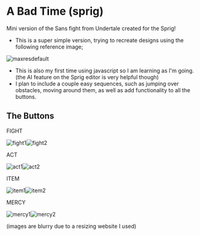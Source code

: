 # A Bad Time (sprig)
 Mini version of the Sans fight from Undertale created for the Sprig!

 - This is a super simple version, trying to recreate designs using the following reference image;

![maxresdefault](https://github.com/user-attachments/assets/ec769964-b42a-47a8-b98c-88f339180152)

- This is also my first time using javascript so I am learning as I'm going. (the AI feature on the Sprig editor is very helpful though)
- I plan to include a couple easy sequences, such as jumping over obstacles, moving around them, as well as add functionality to all the buttons.

## The Buttons

FIGHT

![fight1](https://github.com/user-attachments/assets/e2d16caa-5f41-4f99-b1e3-c52e9d15579d)![fight2](https://github.com/user-attachments/assets/4f721e3f-55f8-4d56-b979-babdd1faf0a3)



ACT

![act1](https://github.com/user-attachments/assets/c146ba1f-7c71-4218-a551-59ed0bc921c4)![act2](https://github.com/user-attachments/assets/283ed17c-22e9-4174-a6a3-14a0ecef93ce)



ITEM

![item1](https://github.com/user-attachments/assets/ae6ada90-d598-46e7-b625-d1b17aa59b0f)![item2](https://github.com/user-attachments/assets/e1797161-a7fd-486c-a65c-5716a46fb52b)



MERCY

![mercy1](https://github.com/user-attachments/assets/adccff0e-ccf9-4a9d-8fb4-5f0974b69737)![mercy2](https://github.com/user-attachments/assets/08c60dcd-5859-4398-9d6f-4914e86f0bb9)


(images are blurry due to a resizing website I used)








